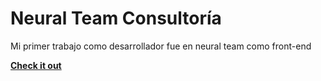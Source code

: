 # Neural Team Consultoría
Mi primer trabajo como desarrollador fue en neural team como front-end
<br>

**[<i class="fa-solid fa-fire"></i> Check it out](https://www.neuralteam.cl/)**